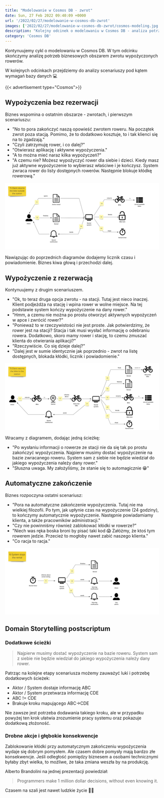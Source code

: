```yaml
---
title: "Modelowanie w Cosmos DB - zwrot"
date: Sun, 27 Feb 2022 09:40:09 +0000
url: '/2022/02/27/modelowanie-w-cosmos-db-zwrot'
images: ['2022/02/27/modelowanie-w-cosmos-db-zwrot/cosmos-modeling.jpg']
description: "Kolejny odcinek o modelowaniu w Cosmos DB - analiza potrzeb w obszarze zwrotów"
category: 'Cosmos DB'
---
```


Kontynuujemy cykl o modelowaniu w Cosmos DB. W  tym odcinku skończymy analizę potrzeb biznesowych obszarem zwrotu wypożyczonych rowerów.

W kolejnych odcinkach przejdziemy do analizy scenariuszy pod kątem wymagań bazy danych 💻

{{< advertisement type="Cosmos">}}

## Wypożyczenia bez rezerwacji

Biznes wspomina o ostatnim obszarze - zwrotach, i pierwszym scenariuszu:

- "No to pora zakończyć naszą opowieść zwrotem roweru. Na początek zwrot poza stacją. Pomimo, że to dodatkowo kosztuje, to i tak klienci się na to zgadzają."
- "Czyli zatrzymuję rower, i co dalej?"
- "Otwierasz aplikację i aktywne wypożyczenia."
- "A to można mieć naraz kilka wypożyczeń?"
- "A czemu nie? Możesz wypożyczyć rower dla siebie i dzieci. Kiedy masz już aktywne wypożyczenie to wybierasz właściwe i je kończysz. System zwraca rower do listy dostępnych rowerów. Następnie blokuje kłódkę rowerową."

[![](return-outside-station.jpg)](return-outside-station.jpg)

Nawiązując do poprzednich diagramów dodajemy licznik czasu i powiadomienie. Biznes kiwa głową i przechodzi dalej.

## Wypożyczenie z rezerwacją

Kontynuujemy z drugim scenariuszem.

- "Ok, to teraz druga opcja zwrotu - na stacji. Tutaj jest nieco inaczej. Klient podjeżdża na stację i wpina rower w wolne miejsce. Na tej podstawie system kończy wypożyczenie na dany rower."
- "Hmm, a czemu nie można po prostu otworzyć aktywnych wypożyczeń w apce i zwrócić rower?"
- "Ponieważ to w rzeczywistości nie jest proste. Jak potwierdzimy, że rower jest na stacji? Stacja i tak musi wysłać informację o odebraniu rowera. Dodatkowo, skoro mamy rower i stację, to czemu zmuszać klienta do otwierania aplikacji?"
- "Rzeczywiście. Co się dzieje dalej?"
- "Dalej jest w sumie identycznie jak poprzednio - zwrot na listę dostępnych, blokada kłódki, licznik i powiadomienie."

[![](return-to-station.jpg)](return-to-station.jpg)

Wracamy z diagramem, dodając jedną ścieżkę:
- "Po wysłaniu informacji o rowerze ze stacji nie da się tak po prostu zakończyć wypożyczenia. Najpierw musimy dostać wypożyczenie na bazie zwracanego roweru. System sam z siebie nie będzie wiedział do jakiego wypożyczenia należy dany rower."
- "Słuszna uwaga. My założyliśmy, że stanie się to automagicznie 😁"

## Automatyczne zakończenie

Biznes rozpoczyna ostatni scenariusz:
- "Pora na automatyczne zakończenie wypożyczenia. Tutaj nie ma wielkiej filozofii. Po tym, jak upłynie czas na wypożyczenie (24 godziny), to kończymy automatycznie wypożyczenie. Następnie powiadamiamy klienta, a także pracowników administracji."
- "Czy nie powinniśmy również zablokować kłódki w rowerze?"
- "Niech was ręka boska broni by pisać taki kod 😱 Załóżmy, że ktoś tym rowerem jedzie. Przecież to mogłoby nawet zabić naszego klienta."
- "Co racja to racja."

[![](automatic-stop.jpg)](automatic-stop.jpg)

## Domain Storytelling postscriptum 

### Dodatkowe ścieżki

> Najpierw musimy dostać wypożyczenie na bazie roweru. System sam z siebie nie będzie wiedział do jakiego wypożyczenia należy dany rower.

Patrząc na kolejne etapy scenariusza możemy zauważyć luki i potrzebę dodatkowych ścieżek:

- Aktor / System dostaje informację ABC
- Aktor / System przetwarza informację CDE
- ABC != CDE
- Brakuje kroku mapującego ABC->CDE

Nie zawsze jest potrzeba dodawania takiego kroku, ale w przypadku powyżej ten krok ułatwia zrozumienie pracy systemu oraz pokazuje dodatkową złożoność.


### Drobne akcje i głębokie konsekwencje

Zablokowanie kłódki przy automatycznym zakończeniu wypożyczenia wydaje się dobrym pomysłem. Ale czasem dobre pomysły mają bardzo złe konsekwencje. Jeśli odległość pomiędzy biznesem a osobami technicznymi byłaby zbyt wielka, to możliwe, że taka zmiana weszła by na produkcję.

Alberto Brandolini na jednej prezentacji powiedział:

> Programmers make 1 million dollar decisions, without even knowing it.

Czasem na szali jest nawet ludzkie życie 🧑👩